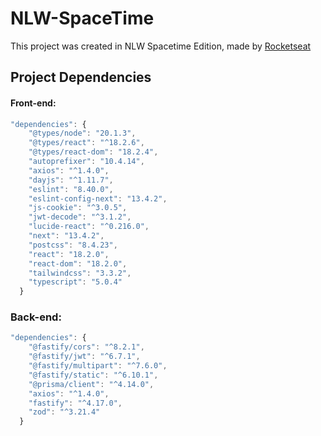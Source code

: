 # NLW-SpaceTime

This project was created in NLW Spacetime Edition, made by [Rocketseat](https://www.rocketseat.com.br/?utm_source=google&utm_medium=cpc&utm_campaign=lead&utm_term=perpetuo&utm_content=institucional-lead-home-texto-lead-brandkws-none-none-institucional-none-none-br-google&gclid=Cj0KCQjwyLGjBhDKARIsAFRNgW-n9axJ7vjvmB5VdglkR1qPtBhhORgyY5FsUOhRMQjtYXZ0W3MMRyMaAj_IEALw_wcB)

## Project Dependencies
#### Front-end:
```javascript
"dependencies": {
    "@types/node": "20.1.3",
    "@types/react": "^18.2.6",
    "@types/react-dom": "18.2.4",
    "autoprefixer": "10.4.14",
    "axios": "^1.4.0",
    "dayjs": "^1.11.7",
    "eslint": "8.40.0",
    "eslint-config-next": "13.4.2",
    "js-cookie": "^3.0.5",
    "jwt-decode": "^3.1.2",
    "lucide-react": "^0.216.0",
    "next": "13.4.2",
    "postcss": "8.4.23",
    "react": "18.2.0",
    "react-dom": "18.2.0",
    "tailwindcss": "3.3.2",
    "typescript": "5.0.4"
  }
```

### Back-end:
```javascript
"dependencies": {
    "@fastify/cors": "^8.2.1",
    "@fastify/jwt": "^6.7.1",
    "@fastify/multipart": "^7.6.0",
    "@fastify/static": "^6.10.1",
    "@prisma/client": "^4.14.0",
    "axios": "^1.4.0",
    "fastify": "^4.17.0",
    "zod": "^3.21.4"
  } 
  ```
